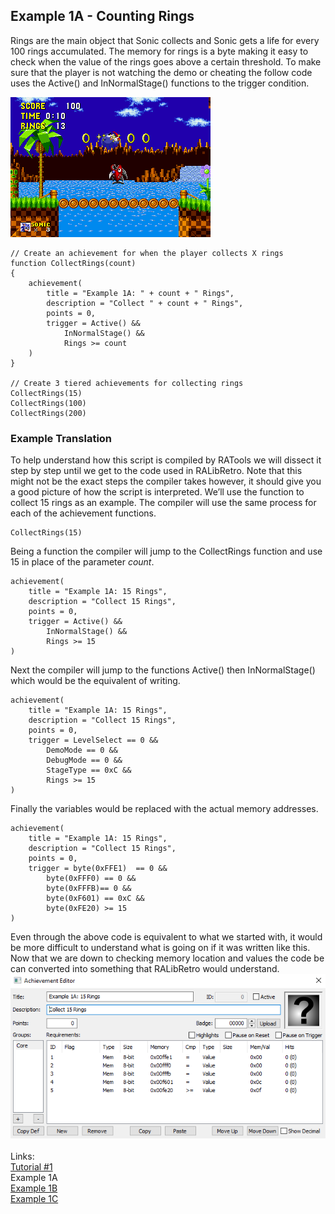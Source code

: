 
## Example 1A - Counting Rings
Rings are the main object that Sonic collects and Sonic gets a life for every 100 rings accumulated. The memory for rings is a byte making it easy to check when the value of the rings goes above a certain threshold. To make sure that the player is not watching the demo or cheating the follow code uses the Active() and InNormalStage() functions to the trigger condition.

![Sonic the Hedgehohg Collecting Rings](Sonic_Rings.png)

```
// Create an achievement for when the player collects X rings
function CollectRings(count)
{
    achievement(
        title = "Example 1A: " + count + " Rings",
        description = "Collect " + count + " Rings",
        points = 0,
        trigger = Active() && 
            InNormalStage() &&
            Rings >= count
    )
}

// Create 3 tiered achievements for collecting rings
CollectRings(15)
CollectRings(100)
CollectRings(200)
```

### Example Translation
To help understand how this script is compiled by RATools we will dissect it step by step until we get to the code used in RALibRetro.  Note that this might not be the exact steps the compiler takes however, it should give you a good picture of how the script is interpreted. We’ll use the function to collect 15 rings as an example.  The compiler will use the same process for each of the achievement functions.
 ```
CollectRings(15)
```
Being a function the compiler will jump to the CollectRings function and use 15 in place of the parameter *count*.
```
achievement(
    title = "Example 1A: 15 Rings",
    description = "Collect 15 Rings",
    points = 0,
    trigger = Active() && 
        InNormalStage() &&
        Rings >= 15
)
```
Next the compiler will jump to the functions Active() then InNormalStage() which would be the equivalent of writing.
```
achievement(
    title = "Example 1A: 15 Rings",
    description = "Collect 15 Rings",
    points = 0,
    trigger = LevelSelect == 0 &&
        DemoMode == 0 &&
        DebugMode == 0 && 
        StageType == 0xC &&
        Rings >= 15
)
```
Finally the variables would be replaced with the actual memory addresses.
```
achievement(
    title = "Example 1A: 15 Rings",
    description = "Collect 15 Rings",
    points = 0,
    trigger = byte(0xFFE1)  == 0 &&
        byte(0xFFF0) == 0 &&
        byte(0xFFFB)== 0 && 
        byte(0xF601) == 0xC &&
        byte(0xFE20) >= 15
)
```
Even through the above code is equivalent to what we started with, it would be more difficult to understand what is going on if it was written like this.  Now that we are down to checking memory location and values the code be can converted into something that RALibRetro would understand.
![Example 1A Logic](Example_1A.PNG)\
\
Links:\
[Tutorial #1](readme.md)\
Example 1A\
[Example 1B](Example_1B.md)\
[Example 1C](Example_1C.md)
